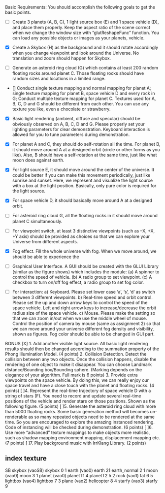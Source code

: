 ﻿Basic Requirements:
You should accomplish the following goals to get the basic points.

- [ ] Create 3 planets (A, B, C), 1 light source box (E) and 1 space vehicle (D), and place them properly. Keep the
aspect ratio of the scene correct when we change the window size with “glutReshapeFunc” function. You can
load any possible objects or images as your planets, vehicle.

- [X] Create a Skybox (H) as the background and it should rotate accordingly when you change viewpoint and look
around the Universe. No translation and zoom should happen for Skybox.

- [ ] Generate an asteroid ring cloud (G) which contains at least 200 random floating rocks around planet C. Those
floating rocks should have random sizes and locations in a limited range.

- [] Conduct single texture mapping and normal mapping for planet A; single texture mapping for planet B, space
vehicle D and every rock in G; Conduct multiple texture mapping for planet C. Textures used for A, B, C, D
and G should be different from each other. You can use any texture you like, even a chocolate or strawberry.

- [X] Basic light rendering (ambient, diffuse and specular) should be obviously observed on A, B, C, D and G.
Please properly set your lighting parameters for clear demonstration. Keyboard interaction is allowed for you
to tune parameters during demonstration.

- [X] For planet A and C, they should do self-rotation all the time. For planet B, it should move around A at a
designed orbit (circle or other forms as you like). Also, B should have a self-rotation at the same time, just
like what moon does against earth.

- [X] For light source E, it should move around the center of the universe. It could be better if you can make this
movement periodically, just like sunrise and sunset. Here, we represent and visualize the light source with a
box at the light position. Basically, only pure color is required for the light source.

- [X] For space vehicle D, it should basically move around A at a designed orbit.

- [ ] For asteroid ring cloud G, all the floating rocks in it should move around planet C simultaneously.

- [ ] For viewpoint switch, at least 3 distinctive viewpoints (such as –X, +X, +Y axis) should be provided as
choices so that we can explore your Universe from different aspects.

- [X] Fog effect. Fill the whole universe with fog. When we move around, we should be able to experience the

- [ ] Graphical User Interface. A GUI should be created with the GLUI Library (similar as the figure shows)
which includes the module:
(a) A spinner to control the speed of vehicle.
(b) A radio group to set viewpoint.
(c) A checkbox to turn on/off fog effect, a radio group to set fog color.

- [ ] For interaction:
a) Keyboard. Please set lower case ‘a’, ‘s’, ‘d’ as switch between 3 different viewpoints.
b) Real-time speed and orbit control. Please set the up and down arrow keys to control the speed of the
space vehicle. Left and right arrow keys to increase/decrease the orbit radius size of the space vehicle.
c) Mouse. Please make the setting so that we can zoom in/out when we use the middle wheel of mouse.
Control the position of camera by mouse (same as assignment 2) so that we can move around your
universe
different fog density and visibility, shown as figures. Fog color should be able to be changed in GUI part.




BONUS
[X] 1. Add another visible light source. All basic light rendering results should then be changed according to the
summation property of the Phong Illumination Model. (4 points)
2. Collision Detection. Detect the collision between any two objects. Once the collision happens, disable the
rendering of one object to make it disappear. You can choose Landmark distance/Bounding
box/Bounding sphere. (Marking depends on the elegance of your algorithm. Full mark is 6 points)
3. Provide extra viewpoints on the space vehicle. By doing this, we can really enjoy our space travel and
have a close touch with the planet and floating rocks. (4 points)
[ ]4. Represent the real-time trajectory of space vehicle D with a string of stars (F). You need to record and
update several real-time positions of the vehicle and render stars on those positions. Shown as the
following figure. (5 points)
[ ]5. Generate the asteroid ring cloud with more than 5000 floating rocks. Some basic generation method will
becomes un-renderable as so many repeated objects need to be rendered at the same time. So you are
encouraged to explore the amazing instanced rendering. Code of instancing will be checked during
 demonstration. (6 points)
[ ]6. Use more “advanced” texture mappings to make objects more realistic, such as shadow mapping
environment mapping, displacement mapping etc. (7 points)
[ ]7. Play background music with IrrKlang Library. (2 points)

index		texture
---------------------------------------
SB	skybox (vaoSB)	skybox  0
1	earth (vao0)	earth 21
			earth_normal 2
1	moon (vao0)	moon 3
1	planet (vao0)	planetT1 4
			planetT2 5 
2	rock (vao1)	fat 6
5	lightbox (vao4)	lightbox 7
3	plane (vao2)                 helicopter 8
4	starfy (vao3)	starfy 9


